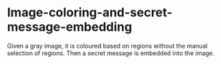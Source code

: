 # Image-coloring-and-secret-message-embedding
Given a gray image, it is coloured based on regions without the manual selection of regions. Then a secret message is embedded into the image.
